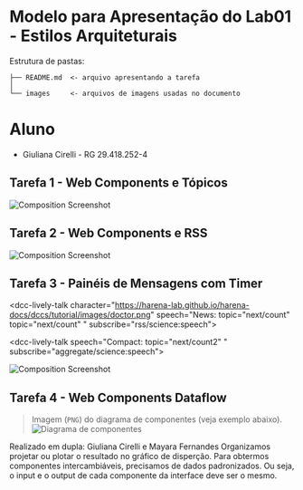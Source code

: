 # Modelo para Apresentação do Lab01 - Estilos Arquiteturais

Estrutura de pastas:

~~~
├── README.md  <- arquivo apresentando a tarefa
│
└── images     <- arquivos de imagens usadas no documento
~~~

# Aluno
* Giuliana Cirelli - RG 29.418.252-4

## Tarefa 1 - Web Components e Tópicos

<dcc-button label="Mundo Política" topic="noticia/mundo/politica" message="Noticia1">
</dcc-button>
<dcc-button label=" Brasil Política" topic="noticia/brasil/politica" message="Noticia2">
</dcc-button>
<dcc-button label="Brasil Dinos" topic="noticia/brasil/dinos" message="Noticia3">
</dcc-button>
<dcc-button label="Bahia Dinos" topic="noticia/bahia/dinos" message="Noticia4">
</dcc-button>

  <dcc-lively-talk character="https://harena-lab.github.io/harena-docs/dccs/tutorial/images/doctor.png" speech="I heard about: " subscribe="noticia/#/politica:speech">
  </dcc-lively-talk>

  <dcc-lively-talk character="https://harena-lab.github.io/harena-docs/dccs/tutorial/images/nurse.png" speech="I heard about: " subscribe="noticia/brasil/#:speech">
  </dcc-lively-talk>

  <dcc-lively-talk speech="I heard about: " subscribe="noticia/+/+:speech">
  </dcc-lively-talk>


![Composition Screenshot](images/lab1-tarefa1.png.png)

## Tarefa 2 - Web Components e RSS
<dcc-rss source="https://www.wired.com/category/science/feed" subscribe="next/rss_c:next" topic="rss/science">
</dcc-rss>

<dcc-rss source="https://www.wired.com/category/design/feed" subscribe="next/rss_d:next" topic="rss/design">
</dcc-rss>

<dcc-aggregator topic="aggregate/science" quantity="4" subscribe="rss/science">
</dcc-aggregator>


<dcc-lively-talk character="https://harena-lab.github.io/harena-docs/dccs/tutorial/images/doctor.png" speech="Compact: " subscribe="aggregate/science:speech">
</dcc-lively-talk>

<dcc-lively-talk character="https://harena-lab.github.io/harena-docs/dccs/tutorial/images/nurse.png" speech="News: " subscribe="rss/science:speech">
</dcc-lively-talk>

<dcc-lively-talk speech="News: " subscribe="rss/design:speech">
</dcc-lively-talk>

<dcc-button label="Ciencias Proxima" topic="next/rss_c">
</dcc-button>
<dcc-button label="Designs Proxima" topic="next/rss_d">
</dcc-button>

![Composition Screenshot](images/lab1-tarefa2.png.png)

## Tarefa 3 - Painéis de Mensagens com Timer
<dcc-rss source="https://www.wired.com/category/science/feed" subscribe="next/rss_c:next" topic="rss/science">
</dcc-rss>

<dcc-rss source="https://www.wired.com/category/design/feed" subscribe="next/rss_d:next" topic="rss/design">
</dcc-rss>

<dcc-aggregator topic="aggregate/science" quantity="3" subscribe="rss/science">
</dcc-aggregator>

<dcc-lively-talk character="https://harena-lab.github.io/harena-docs/dccs/tutorial/images/doctor.png" speech="News: topic="next/count" topic="next/count" " subscribe="rss/science:speech"> 
</dcc-lively-talk>

<dcc-lively-talk character="https://harena-lab.github.io/harena-docs/dccs/tutorial/images/nurse.png" speech="News: " subscribe="rss/design:speech"> 
</dcc-lively-talk>

<dcc-lively-talk speech="Compact: topic="next/count2" " subscribe="aggregate/science:speech"> 
</dcc-lively-talk>

<dcc-timer cycles="10" interval="1000" topic="next/rss_c" subscribe="start/timer:start">
</dcc-timer>

<dcc-timer cycles="10" interval="2000" topic="next/rss_d" subscribe="start/timer:start">
</dcc-timer>

<dcc-button label="Inicia" topic="start/timer">
</dcc-button>

![Composition Screenshot](images/lab1-tarefa3.png.png)

## Tarefa 4 - Web Components Dataflow
> Imagem (`PNG`) do diagrama de componentes (veja exemplo abaixo).
![Diagrama de componentes](images/lab1-tarefa4.png.png)

Realizado em dupla: Giuliana Cirelli e Mayara Fernandes
Organizamos projetar ou plotar o resultado no gráfico de disperção. Para obtermos componentes intercambiáveis, precisamos de dados padronizados. Ou seja, o input e o output de cada componente da interface deve ser o mesmo.
